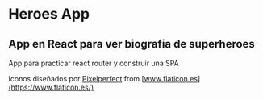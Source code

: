 # Heroes App

## App en React para ver biografia de superheroes 

App para practicar react router y construir una SPA

Iconos diseñados por [Pixelperfect](https://www.flaticon.es/autores/pixel-perfect) from [www.flaticon.es](https://www.flaticon.es/)

